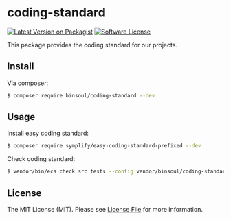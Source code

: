 # coding-standard

[![Latest Version on Packagist][ico-version]][link-packagist]
[![Software License][ico-license]](LICENSE.md)

This package provides the coding standard for our projects.

## Install

Via composer:

``` bash
$ composer require binsoul/coding-standard --dev
```               

## Usage

Install easy coding standard:
``` bash                 
$ composer require symplify/easy-coding-standard-prefixed --dev
```  

Check coding standard:
``` bash                 
$ vendor/bin/ecs check src tests --config vendor/binsoul/coding-standard/easy-coding-standard.yaml
```  

## License

The MIT License (MIT). Please see [License File](LICENSE.md) for more information.

[ico-version]: https://img.shields.io/packagist/v/binsoul/net-hal-client.svg?style=flat-square
[ico-license]: https://img.shields.io/badge/license-MIT-brightgreen.svg?style=flat-square

[link-packagist]: https://packagist.org/packages/binsoul/net-hal-client
[link-author]: https://github.com/binsoul
